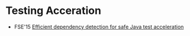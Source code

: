 # Testing Acceration

* FSE'15 [Efficient dependency detection for safe Java test acceleration](https://scholar.google.com/scholar?q=Efficient+dependency+detection+for+safe+Java+test+acceleration)
